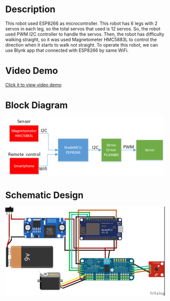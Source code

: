 # Description
This robot used ESP8266 as microcontroller. This robot has 6 legs with 2 servos in each leg, so the total servos that used is 12 servos. So, the robot used PWM I2C controller to handle the servos. Then, the robot has difficulty walking straight, so it was used Magnetometer HMC5883L to control the direction when it starts to walk not straight. To operate this robot, we can use Blynk app that connected with ESP8266 by same WiFi.

# Video Demo
<a href="https://drive.google.com/file/d/1WwRouReJ9P6d5JnTYJYEWJwxoiFgsojx/view?usp=sharing">
  Click it to view video demo
</a>

# Block Diagram
![](./Drawing1.png)

# Schematic Design
![](schematic.jpg)